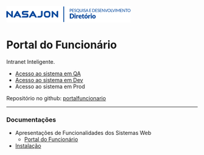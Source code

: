 ![](../../img/logo_diretorio.png "Logo da equipe Diretório")
# Portal do Funcionário

Intranet Inteligente.

- [Acesso ao sistema em QA](https://portalfuncionario.nasajonsistemas.com.br)
- [Acesso ao sistema em Dev](https://portalfuncionario.dev.nasajonsistemas.com.br)
- Acesso ao sistema em Prod

Repositório no github: [portalfuncionario](https://github.com/Nasajon/portalfuncionario)

---

### Documentações

- Apresentações de Funcionalidades dos Sistemas Web
    - [Portal do Funcionário](https://docs.google.com/presentation/d/1Njb1ltHBVgiaijtoQUvDRBUA8tQ8JEQTgY3koS7umdo/edit?usp=sharing)
- [Instalação](https://github.com/Nasajon/portalfuncionario)